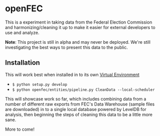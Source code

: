 # openFEC

This is a experiment in taking data from the Federal Election Commission and harmonizing/cleaning it up to make it easier for external developers to use and analyze.

**Note**: This project is still in alpha and may never be deployed. We're still investigating the best ways to present this data to the public.

## Installation
This will work best when installed in to its own [Virtual Environment](http://docs.python-guide.org/en/latest/dev/virtualenvs/)

- `$ python setup.py develop`
- `$ python openfec/entities/pipeline.py CleanData --local-scheduler`

This will showcase work so far, which includes combining data from a number of different raw exports from FEC's Data Warehouse (sample files are downloaded) in to a single local database powered by LevelDB for analysis, then beginning the steps of cleaning this data to be a little more sane.

More to come!